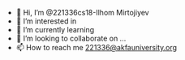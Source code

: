 - 👋 Hi, I’m @221336cs18-Ilhom Mirtojiyev
- 👀 I’m interested in 
- 🌱 I’m currently learning 
- 💞️ I’m looking to collaborate on   ...
- 📫 How to reach me 221336@akfauniversity.org

<!---
221336cs18/221336cs18 is a ✨ special ✨ repository because its `README.md` (this file) appears on your GitHub profile.
You can click the Preview link to take a look at your changes.
--->
